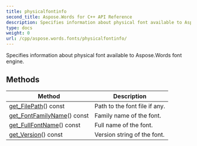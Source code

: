 ```yaml
---
title: physicalfontinfo
second_title: Aspose.Words for C++ API Reference
description: Specifies information about physical font available to Aspose.Words font engine. 
type: docs
weight: 0
url: /cpp/aspose.words.fonts/physicalfontinfo/
---
```


Specifies information about physical font available to Aspose.Words font engine. 

## Methods

| Method | Description |
| --- | --- |
| [get_FilePath](./get_filepath/)() const | Path to the font file if any.  |
| [get_FontFamilyName](./get_fontfamilyname/)() const | Family name of the font.  |
| [get_FullFontName](./get_fullfontname/)() const | Full name of the font.  |
| [get_Version](./get_version/)() const | Version string of the font.  |
